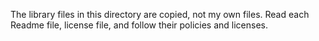 The library files in this directory are copied, not my own files.
Read each Readme file, license file, and follow their policies and licenses.
